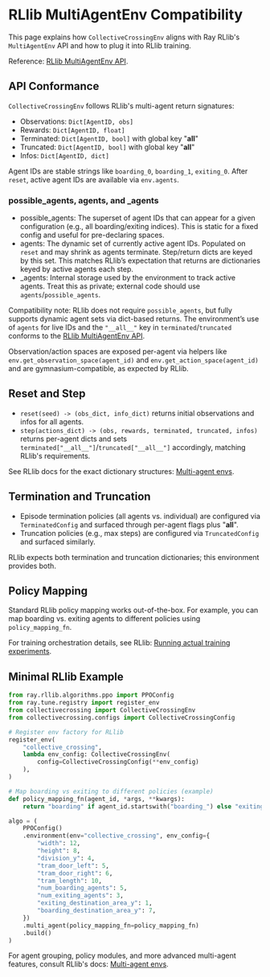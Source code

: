 # RLlib MultiAgentEnv Compatibility

This page explains how `CollectiveCrossingEnv` aligns with Ray RLlib's `MultiAgentEnv` API and how to plug it into RLlib training.

Reference: [RLlib MultiAgentEnv API](https://docs.ray.io/en/latest/rllib/multi-agent-envs.html).

## API Conformance

`CollectiveCrossingEnv` follows RLlib's multi-agent return signatures:

- Observations: `Dict[AgentID, obs]`
- Rewards: `Dict[AgentID, float]`
- Terminated: `Dict[AgentID, bool]` with global key "__all__"
- Truncated: `Dict[AgentID, bool]` with global key "__all__"
- Infos: `Dict[AgentID, dict]`

Agent IDs are stable strings like `boarding_0`, `boarding_1`, `exiting_0`. After `reset`, active agent IDs are available via `env.agents`.

### possible_agents, agents, and _agents

- possible_agents: The superset of agent IDs that can appear for a given configuration (e.g., all boarding/exiting indices). This is static for a fixed config and useful for pre-declaring spaces.
- agents: The dynamic set of currently active agent IDs. Populated on `reset` and may shrink as agents terminate. Step/return dicts are keyed by this set. This matches RLlib’s expectation that returns are dictionaries keyed by active agents each step.
- _agents: Internal storage used by the environment to track active agents. Treat this as private; external code should use `agents`/`possible_agents`.

Compatibility note: RLlib does not require `possible_agents`, but fully supports dynamic agent sets via dict-based returns. The environment’s use of `agents` for live IDs and the `"__all__"` key in `terminated`/`truncated` conforms to the [RLlib MultiAgentEnv API](https://docs.ray.io/en/latest/rllib/multi-agent-envs.html).

Observation/action spaces are exposed per-agent via helpers like `env.get_observation_space(agent_id)` and `env.get_action_space(agent_id)` and are gymnasium-compatible, as expected by RLlib.

## Reset and Step

- `reset(seed) -> (obs_dict, info_dict)` returns initial observations and infos for all agents.
- `step(actions_dict) -> (obs, rewards, terminated, truncated, infos)` returns per-agent dicts and sets `terminated["__all__"]`/`truncated["__all__"]` accordingly, matching RLlib's requirements.

See RLlib docs for the exact dictionary structures: [Multi-agent envs](https://docs.ray.io/en/latest/rllib/multi-agent-envs.html).

## Termination and Truncation

- Episode termination policies (all agents vs. individual) are configured via `TerminatedConfig` and surfaced through per-agent flags plus "__all__".
- Truncation policies (e.g., max steps) are configured via `TruncatedConfig` and surfaced similarly.

RLlib expects both termination and truncation dictionaries; this environment provides both.

## Policy Mapping

Standard RLlib policy mapping works out-of-the-box. For example, you can map boarding vs. exiting agents to different policies using `policy_mapping_fn`.

For training orchestration details, see RLlib: [Running actual training experiments](https://docs.ray.io/en/latest/rllib/multi-agent-envs.html#running-actual-training-experiments-with-a-multiagentenv).

## Minimal RLlib Example

```python
from ray.rllib.algorithms.ppo import PPOConfig
from ray.tune.registry import register_env
from collectivecrossing import CollectiveCrossingEnv
from collectivecrossing.configs import CollectiveCrossingConfig

# Register env factory for RLlib
register_env(
    "collective_crossing",
    lambda env_config: CollectiveCrossingEnv(
        config=CollectiveCrossingConfig(**env_config)
    ),
)

# Map boarding vs exiting to different policies (example)
def policy_mapping_fn(agent_id, *args, **kwargs):
    return "boarding" if agent_id.startswith("boarding_") else "exiting"

algo = (
    PPOConfig()
    .environment(env="collective_crossing", env_config={
        "width": 12,
        "height": 8,
        "division_y": 4,
        "tram_door_left": 5,
        "tram_door_right": 6,
        "tram_length": 10,
        "num_boarding_agents": 5,
        "num_exiting_agents": 3,
        "exiting_destination_area_y": 1,
        "boarding_destination_area_y": 7,
    })
    .multi_agent(policy_mapping_fn=policy_mapping_fn)
    .build()
)
```

For agent grouping, policy modules, and more advanced multi-agent features, consult RLlib's docs: [Multi-agent envs](https://docs.ray.io/en/latest/rllib/multi-agent-envs.html).
